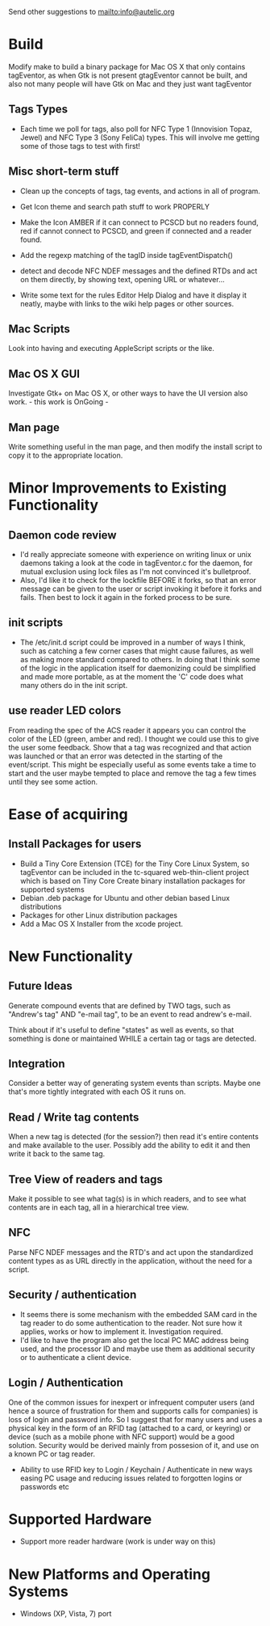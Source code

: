 Send other suggestions to [mailto:info@autelic.org](mailto:info@autelic.org)

# Build #
Modify make to build a binary package for Mac OS X that only contains tagEventor, as when Gtk is not present gtagEventor cannot be built, and also not many people will have Gtk on Mac and they just want tagEventor

## Tags Types ##
  * Each time we poll for tags, also poll for NFC Type 1 (Innovision Topaz, Jewel) and NFC Type 3 (Sony FeliCa) types. This will involve me getting some of those tags to test with first!

## Misc short-term stuff ##
  * Clean up the concepts of tags, tag events, and actions in all of program.

  * Get Icon theme and search path stuff to work PROPERLY

  * Make the Icon AMBER if it can connect to PCSCD but no readers found, red if cannot connect to PCSCD, and green if connected and a reader found.

  * Add the regexp matching of the tagID inside tagEventDispatch()

  * detect and decode NFC NDEF messages and the defined RTDs and act on them directly, by showing text, opening URL or whatever...

  * Write some text for the rules Editor Help Dialog and have it display it neatly, maybe with links to the wiki help pages or other sources.

## Mac Scripts ##
Look into having and executing AppleScript scripts or the like.

## Mac OS X GUI ##
Investigate Gtk+ on Mac OS X, or other ways to have the UI version also work. - this work is OnGoing -

## Man page ##
Write something useful in the man page, and then modify the install script to copy it to the appropriate location.

# Minor Improvements to Existing Functionality #
## Daemon code review ##
  * I'd really appreciate someone with experience on writing linux or unix daemons taking a look at the code in tagEventor.c for the daemon, for mutual exclusion using lock files as I'm not convinced it's bulletproof.
  * Also, I'd like it to check for the lockfile BEFORE it forks, so that an error message can be given to the user or script invoking it before it forks and fails. Then best to lock it again in the forked process to be sure.
## init scripts ##
  * The /etc/init.d script could be improved in a number of ways I think, such as catching a few corner cases that might cause failures, as well as making more standard compared to others. In doing that I think some of the logic in the application itself for daemonizing could be simplified and made more portable, as at the moment the 'C' code does what many others do in the init script.
## use reader LED colors ##
From reading the spec of the ACS reader it appears you can control the color of the LED (green, amber and red). I thought we could use this to give the user some feedback. Show that a tag was recognized and that action was launched or that an error was detected in the starting of the event/script. This might be especially useful as some events take a time to start and the user maybe tempted to place and remove the tag a few times until they see some action.

# Ease of acquiring #
## Install Packages for users ##
  * Build a Tiny Core Extension (TCE) for the Tiny Core Linux System, so tagEventor can be included in the tc-squared web-thin-client project which is based on Tiny Core
Create binary installation packages for supported systems
  * Debian .deb package for Ubuntu and other debian based Linux distributions
  * Packages for other Linux distribution packages
  * Add a Mac OS X Installer from the xcode project.

# New Functionality #
## Future Ideas ##
Generate compound events that are defined by TWO tags, such as "Andrew's tag" AND "e-mail tag", to be an event to read andrew's e-mail.

Think about if it's useful to define "states" as well as events, so that something is done or maintained WHILE a certain tag or tags are detected.

## Integration ##
Consider a better way of generating system events than scripts. Maybe one that's more tightly integrated with each OS it runs on.

## Read / Write tag contents ##
When a new tag is detected (for the session?) then read it's entire contents and make available to the user.
Possibly add the ability to edit it and then write it back to the same tag.

## Tree View of readers and tags ##
Make it possible to see what tag(s) is in which readers, and to see what contents are in each tag, all in a hierarchical tree view.

## NFC ##
Parse NFC NDEF messages and the RTD's and act upon the standardized content types as as URL directly in the application, without the need for a script.

## Security / authentication ##
  * It seems there is some mechanism with the embedded SAM card in the tag reader to do some authentication to the reader. Not sure how it applies, works or how to implement it. Investigation required.
  * I'd like to have the program also get the local PC MAC address being used, and the processor ID and maybe use them as additional security or to authenticate a client device.

## Login / Authentication ##
One of the common issues for inexpert or infrequent computer users (and hence a source of frustration for them and supports calls for companies) is loss of login and password info. So I suggest that for many users and uses a physical key in the form of an RFID tag (attached to a card, or keyring) or device (such as a mobile phone with NFC support) would be a good solution. Security would be derived mainly from possesion of it, and use on a known PC or tag reader.
  * Ability to use RFID key to Login / Keychain / Authenticate in new ways easing PC usage and reducing issues related to forgotten logins or passwords etc

# Supported Hardware #
  * Support more reader hardware (work is under way on this)

# New Platforms and Operating Systems #
  * Windows (XP, Vista, 7) port
